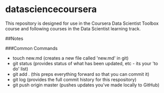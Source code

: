 # datasciencecoursera
This repository is designed for use in the Coursera Data Scientist Toolbox course and following courses in the Data Scientist learning track.

##Notes

###Common Commands
* touch new.md      (creates a new file called 'new.md' in git)
* git status        (provides status of what has been updated, etc - its your 'to do' list)
* git add .         (this preps everything forward so that you can commit it)
* git log           (provides the full commit history for this respository)
* git push origin master    (pushes updates you've made locally to GitHub)
